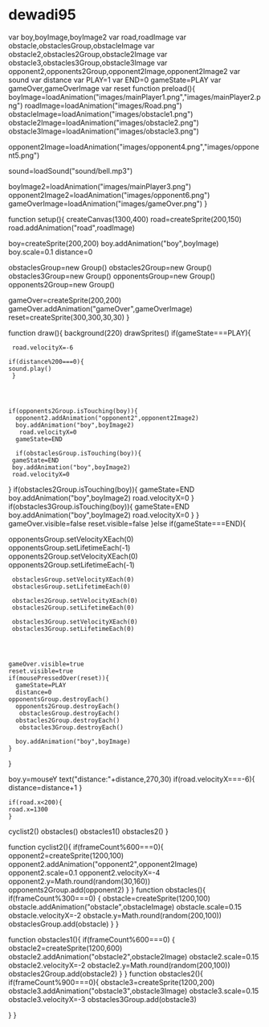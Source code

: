 # dewadi95
 
var boy,boyImage,boyImage2
var road,roadImage
var obstacle,obstaclesGroup,obstacleImage
var obstacle2,obstacles2Group,obstacle2Image
var obstacle3,obstacles3Group,obstacle3Image
var opponent2,opponents2Group,opponent2Image,opponent2Image2
var sound
var distance
var PLAY=1
var END=0
 gameState=PLAY
var gameOver,gameOverImage
var reset
function preload(){
  boyImage=loadAnimation("images/mainPlayer1.png","images/mainPlayer2.png")
  roadImage=loadAnimation("images/Road.png")
  obstacleImage=loadAnimation("images/obstacle1.png")
  obstacle2Image=loadAnimation("images/obstacle2.png")
  obstacle3Image=loadAnimation("images/obstacle3.png")
  
  opponent2Image=loadAnimation("images/opponent4.png","images/opponent5.png")

  sound=loadSound("sound/bell.mp3")
  
  
  boyImage2=loadAnimation("images/mainPlayer3.png")
  opponent2Image2=loadAnimation("images/opponent6.png")
  gameOverImage=loadAnimation("images/gameOver.png")
}

function setup(){
  createCanvas(1300,400)
  road=createSprite(200,150)
  road.addAnimation("road",roadImage)
  
  boy=createSprite(200,200)
  boy.addAnimation("boy",boyImage)
  boy.scale=0.1
  distance=0

  obstaclesGroup=new Group()
  obstacles2Group=new Group()
  obstacles3Group=new Group()
opponentsGroup=new Group()
  opponents2Group=new Group()
  
  gameOver=createSprite(200,200)
  gameOver.addAnimation("gameOver",gameOverImage)
  reset=createSprite(300,300,30,30)
}

function draw(){
  background(220)
  drawSprites()
  if(gameState===PLAY){
    
   
     road.velocityX=-6

    if(distance%200===0){
    sound.play() 
     }
 

 
    
    if(opponents2Group.isTouching(boy)){
      opponent2.addAnimation("opponent2",opponent2Image2)
      boy.addAnimation("boy",boyImage2)
       road.velocityX=0
      gameState=END
      
      if(obstaclesGroup.isTouching(boy)){
     gameState=END
     boy.addAnimation("boy",boyImage2)
     road.velocityX=0
   }
   if(obstacles2Group.isTouching(boy)){
     gameState=END
     boy.addAnimation("boy",boyImage2)
     road.velocityX=0
   }
   if(obstacles3Group.isTouching(boy)){
     gameState=END
     boy.addAnimation("boy",boyImage2)
     road.velocityX=0
   }
    }
    gameOver.visible=false
    reset.visible=false
  }else if(gameState===END){
     
  opponentsGroup.setVelocityXEach(0)  
    opponentsGroup.setLifetimeEach(-1)
     opponents2Group.setVelocityXEach(0)  
    opponents2Group.setLifetimeEach(-1)
    
   
     obstaclesGroup.setVelocityXEach(0)
     obstaclesGroup.setLifetimeEach(0)
    
     obstacles2Group.setVelocityXEach(0)
     obstacles2Group.setLifetimeEach(0)
    
     obstacles3Group.setVelocityXEach(0)
     obstacles3Group.setLifetimeEach(0)
    
    
    
    
    gameOver.visible=true
    reset.visible=true
    if(mousePressedOver(reset)){
      gameState=PLAY
      distance=0
    opponentsGroup.destroyEach()
      opponents2Group.destroyEach()
       obstaclesGroup.destroyEach()
      obstacles2Group.destroyEach()
       obstacles3Group.destroyEach()
      
      boy.addAnimation("boy",boyImage)
    }
  }
  
  boy.y=mouseY
  text("distance:"+distance,270,30)
 if(road.velocityX===-6){
    distance=distance+1
 }
   
 
    if(road.x<200){
    road.x=1300
    }
  
  cyclist2()
  obstacles()
  obstacles1()
  obstacles2()
}


function cyclist2(){
  if(frameCount%600===0){
     opponent2=createSprite(1200,100)
  opponent2.addAnimation("opponent2",opponent2Image)
  opponent2.scale=0.1
    opponent2.velocityX=-4
    opponent2.y=Math.round(random(30,160))
     opponents2Group.add(opponent2)
  }
}
function obstacles(){
if(frameCount%300===0)  {
  obstacle=createSprite(1200,100)
  obstacle.addAnimation("obstacle",obstacleImage)
  obstacle.scale=0.15
  obstacle.velocityX=-2
  obstacle.y=Math.round(random(200,100))
  obstaclesGroup.add(obstacle)
}
}

function obstacles1(){
if(frameCount%600===0)  {
  obstacle2=createSprite(1200,600)
  obstacle2.addAnimation("obstacle2",obstacle2Image)
  obstacle2.scale=0.15
  obstacle2.velocityX=-2
  obstacle2.y=Math.round(random(200,100))
  obstacles2Group.add(obstacle2)
}
}
function obstacles2(){
  if(frameCount%900===0){
    obstacle3=createSprite(1200,200)
  obstacle3.addAnimation("obstacle3",obstacle3Image)
  obstacle3.scale=0.15 
    obstacle3.velocityX=-3
    obstacles3Group.add(obstacle3)

  }
}
